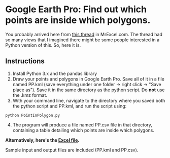 # Google Earth Pro: Find out which points are inside which polygons.

You probably arrived here from [this thread](https://www.mrexcel.com/forum/excel-questions/828554-google-earth-determine-points-inside-polygon-using-coordinates.html?highlight=google+earth+points+polygons) in MrExcel.com. The thread had so many views that I imagined there might be some people interested in a Python version of this. So, here it is.

## Instructions

1. Install Python 3.x and the pandas library
2. Draw your points and polygons in Google Earth Pro. Save all of it in a file named PP.kml (save everything under one folder -> right click -> "Save place as"). Save it in the same directory as the python script. Do __not__ use the .kmz format.
3. With your command line, navigate to the directory where you saved both the python script and PP.kml, and run the script using:
```
python PointInPolygon.py
```
4. The program will produce a file named PP.csv file in that directory, containing a table detailing which points are inside which polygons.

__Alternatively, here's the [Excel file](https://www.mrexcel.com/forum/redirect-to/?redirect=https%3A%2F%2Fwww.dropbox.com%2Fs%2F707qslttz428v6w%2FPointInPolygon.xlsm%3Fdl%3D0).__

Sample input and output files are included (PP.kml and PP.csv).
